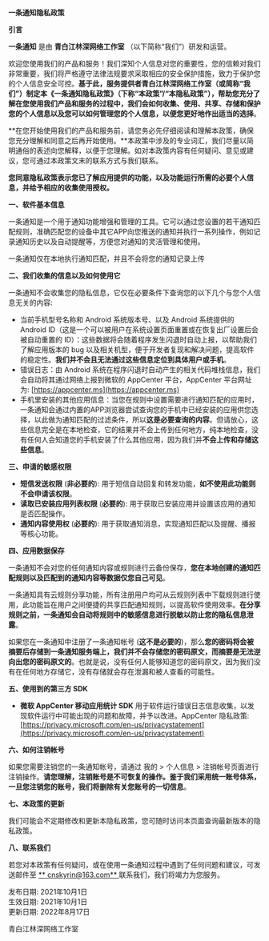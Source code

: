 **一条通知隐私政策**

**引言**

**一条通知** 是由 **青白江林深网络工作室** （以下简称“我们”）研发和运营。

欢迎您使用我们的产品和服务！我们深知个人信息对您的重要性，您的信赖对我们非常重要，我们将严格遵守法律法规要求采取相应的安全保护措施，致力于保护您的个人信息安全可控。**基于此，服务提供者青白江林深网络工作室（或简称“我们”）制定本《一条通知隐私政策》（下称“本政策”/“本隐私政策”），帮助您充分了解在您使用我们产品和服务的过程中，我们会如何收集、使用、共享、存储和保护您的个人信息以及您可以如何管理您的个人信息，以便您更好地作出适当的选择**。

**在您开始使用我们的产品和服务前，请您务必先仔细阅读和理解本政策，确保您充分理解和同意之后再开始使用。**本政策中涉及的专业词汇，我们尽量以简明通俗的表述向您解释，以便于您理解。如对本政策内容有任何疑问、意见或建议，您可通过本政策文末的联系方式与我们联系。

**您同意隐私政策表示您已了解应用提供的功能，以及功能运行所需的必要个人信息，并给予相应的收集使用授权。**

**一、软件基本信息**

一条通知是一个用于通知功能增强和管理的工具。它可以通过您设置的若干通知匹配规则，准确匹配您的设备中其它APP向您推送的通知并执行一系列操作，例如记录通知历史以及自动提醒等，方便您对通知的灵活管理和使用。

一条通知仅在本地执行通知匹配，并且不会将您的通知记录上传

**二、我们收集的信息以及如何使用它**

一条通知不会收集您的隐私信息，它仅在必要条件下查询您的以下几个与您个人信息无关的内容:

- 当前手机型号名称和 Android 系统版本号、以及 Android 系统提供的 Android ID（这是一个可以被用户在系统设置页面重置或在恢复出厂设置后会被自动重置的 ID）：这些数据将会随着程序发生闪退时自动上报，以帮助我们了解应用版本的 bug 以及相关机型，便于开发者复现和解决问题，提高软件的稳定性。**我们并不会且无法通过这些信息定位到具体用户或手机**。
- 错误日志：由 Android 系统在程序闪退时自动产生的相关代码堆栈信息，我们会自动将其通过网络上报到微软的 AppCenter 平台，AppCenter 平台网址为:  [https://appcenter.ms](https://appcenter.ms)
- 手机里安装的其他应用信息：当您在规则中设置需要进行通知匹配的应用时，一条通知会通过内置的APP浏览器尝试查询您的手机中已经安装的应用供您选择，以此做为通知匹配的过滤条件，所以**这是必要查询的内容**。但请放心，这些信息完全是在本地检查，它的结果并不会上传到任何地方，纯本地检查，没有任何人会知道您的手机安装了什么其他应用，因为我们并**不会上传和存储这些信息**。

**三、申请的敏感权限**

- **短信发送权限** (**非必要的**): 用于短信自动回复和转发功能，**如不使用此功能则不会申请该权限**。
- **读取已安装应用列表权限** (**必要的**): 用于获取已安装应用并设置该应用的通知是否匹配操作。
- **通知内容使用权** (**必要的**): 用于获取通知消息，实现通知匹配以及提醒、播报等核心功能。

**四、应用数据保存**

一条通知不会对您的任何通知内容或规则进行云备份保存，**您在本地创建的通知匹配规则以及匹配到的通知内容等数据仅您自己可见**。

一条通知具有云规则分享功能，所有注册用户均可从云规则列表中下载规则进行使用，此功能旨在用户之间便捷的共享匹配通知规则，以提高软件使用效率。**在分享规则之前，一条通知会自动将规则中的敏感信息进行脱敏以防止您的隐私信息泄露**。

如果您在一条通知中注册了一条通知帐号 (**这不是必要的**)，那么**您的密码将会被摘要后存储到一条通知服务端上，我们并不会存储您的密码原文，而摘要是无法逆向出您的密码原文的**。也就是说，没有任何人能够知道您的密码原文，因为我们没有在任何地方存储它，没有存储就会存在泄漏和被人查看的可能性。

**五、使用到的第三方 SDK**

- **微软 AppCenter 移动应用统计 SDK** 用于软件运行错误日志信息收集，以发现软件运行中可能出现的问题和故障，并予以改进。AppCenter 隐私政策:  [https://privacy.microsoft.com/en-us/privacystatement](https://privacy.microsoft.com/en-us/privacystatement)

**六、如何注销帐号**

如果您需要注销您的一条通知帐号，请通过 我的 > 个人信息 > 注销帐号页面进行注销操作。**请您理解，注销账号是不可恢复的操作。鉴于我们采用统一账号体系，一旦您注销您的账号，我们将删除有关您账号的一切信息**。

**七、本政策的更新**

我们可能会不定期修改和更新本隐私政策，您可随时访问本页面查询最新版本的隐私政策。

**八、联系我们**

若您对本政策有任何疑问，或在使用一条通知过程中遇到了任何问题和建议，可发送邮件至 <ins>** cnskyrin@163.com** </ins>  联系我们，我们将竭力为您服务。

发布日期:  2021年10月1日<br/>
生效日期:  2021年10月1日<br/>
更新日期:  2022年8月17日<br/>

青白江林深网络工作室